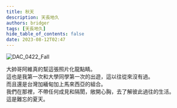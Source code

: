 ```yaml
---
title: 秋天
description: 天長地久
authors: bridger
tags: [天長地久]
hide_table_of_contents: false
date: 2023-08-12T02:47
---
```




![DAC_0422_Fall](https://e.brid.cf/i/2023/08/17/niw10d.webp)

<!-- truncate -->

大帥哥阿維真的幫這張照片化龍點睛。  
這也是我第一次和大學同學第一次的出遊，這以往從來沒有過。  
而且還是台灣加緬甸加上馬來西亞的組合。  
我們在那裡，不帶任何成見和隔閡，敞開心胸，去了解彼此過往的生活。  
這是難忘的夏天。  